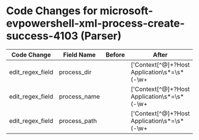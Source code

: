 # Code Changes for microsoft-evpowershell-xml-process-create-success-4103 (Parser)

| Code Change | Field Name | Before | After |
|-------------|------------|--------|-------|
| edit_regex_field | process_dir |  | ['Context[^@]+?Host Application\s*=\s*(\-\w+|({process_path}(({process_dir}[^\;=\s]+)[\\\/]+)?({process_name}[^\s]+)))[^\n]+?\s+Engine Version =', 'exa_regex=Context[^@]+?Host Application\s*=\s*(\-\w+|({process_path}(({process_dir}[^\;=\s]+)[\\\/]+)?({process_name}[^\s]+)))[^\n]+?\s+Engine Version ='] |
| edit_regex_field | process_name |  | ['Context[^@]+?Host Application\s*=\s*(\-\w+|({process_path}(({process_dir}[^\;=\s]+)[\\\/]+)?({process_name}[^\s]+)))[^\n]+?\s+Engine Version =', 'exa_regex=Context[^@]+?Host Application\s*=\s*(\-\w+|({process_path}(({process_dir}[^\;=\s]+)[\\\/]+)?({process_name}[^\s]+)))[^\n]+?\s+Engine Version ='] |
| edit_regex_field | process_path |  | ['Context[^@]+?Host Application\s*=\s*(\-\w+|({process_path}(({process_dir}[^\;=\s]+)[\\\/]+)?({process_name}[^\s]+)))[^\n]+?\s+Engine Version =', 'exa_regex=Context[^@]+?Host Application\s*=\s*(\-\w+|({process_path}(({process_dir}[^\;=\s]+)[\\\/]+)?({process_name}[^\s]+)))[^\n]+?\s+Engine Version ='] |